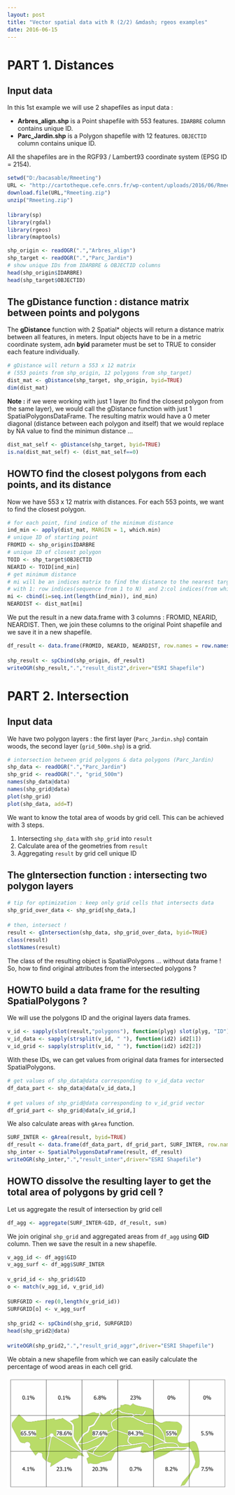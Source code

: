 ```yaml
---
layout: post
title: "Vector spatial data with R (2/2) &mdash; rgeos examples"
date: 2016-06-15
---
```


# PART 1. Distances

## Input data 

In this 1st example we will use 2 shapefiles as input data :

- **Arbres_align.shp** is a Point shapefile with 553 features. `IDARBRE` column contains unique ID. 
- **Parc_Jardin.shp** is a Polygon shapefile with 12 features. `OBJECTID` column contains unique ID.

All the shapefiles are in the RGF93 / Lambert93 coordinate system (EPSG ID = 2154).

```r
setwd("D:/bacasable/Rmeeting")
URL <- "http://cartotheque.cefe.cnrs.fr/wp-content/uploads/2016/06/Rmeeting.zip"
download.file(URL,"Rmeeting.zip")
unzip("Rmeeting.zip")

library(sp)
library(rgdal)
library(rgeos)
library(maptools)
```

```r
shp_origin <- readOGR(".","Arbres_align")
shp_target <- readOGR(".","Parc_Jardin")
# show unique IDs from IDARBRE & OBJECTID columns 
head(shp_origin$IDARBRE)
head(shp_target$OBJECTID)
```

## The gDistance function : distance matrix between points and polygons

The **gDistance** function with 2 Spatial\* objects will return a distance matrix between all features, in meters. Input objects have to be in a metric coordinate system, adn **byid** parameter must be set to TRUE to consider each feature individually.

```r
# gDistance will return a 553 x 12 matrix
# (553 points from shp_origin, 12 polygons from shp_target)
dist_mat <- gDistance(shp_target, shp_origin, byid=TRUE)
dim(dist_mat)
```

**Note :** if we were working with just 1 layer (to find the closest polygon from the same layer), we would call the gDistance function with just 1 SpatialPolygonsDataFrame. The resulting matrix would have a 0 meter diagonal (distance between each polygon and itself) that we would replace by NA value to find the minimun distance ...

```r
dist_mat_self <- gDistance(shp_target, byid=TRUE)
is.na(dist_mat_self) <- (dist_mat_self==0)
```

## HOWTO find the closest polygons from each points, and its distance 

Now we have 553 x 12 matrix with distances. For each 553 points, we want to find the closest polygon. 

```r
# for each point, find indice of the minimum distance
ind_min <- apply(dist_mat, MARGIN = 1, which.min)
# unique ID of starting point
FROMID <- shp_origin$IDARBRE 
# unique ID of closest polygon
TOID <- shp_target$OBJECTID
NEARID <- TOID[ind_min]
# get minimum distance
# mi will be an indices matrix to find the distance to the nearest target
# with 1: row indices(sequence from 1 to N)  and 2:col indices(from which.min) 
mi <- cbind(i=seq.int(length(ind_min)), ind_min)
NEARDIST <- dist_mat[mi]
```

We put the result in a new data.frame with 3 columns : FROMID, NEARID, NEARDIST. Then, we join these columns to the original Point shapefile and we save it in a new shapefile.

```r
df_result <- data.frame(FROMID, NEARID, NEARDIST, row.names = row.names(shp_origin))

shp_result <- spCbind(shp_origin, df_result)
writeOGR(shp_result,".","result_dist2",driver="ESRI Shapefile")
```

# PART 2. Intersection

## Input data

We have two polygon layers : the first layer (`Parc_Jardin.shp`) contain woods, the second layer (`grid_500m.shp`) is a grid. 

```r
# intersection between grid polygons & data polygons (Parc_Jardin)
shp_data <- readOGR(".","Parc_Jardin")
shp_grid <- readOGR(".", "grid_500m")
names(shp_data@data)
names(shp_grid@data)
plot(shp_grid)
plot(shp_data, add=T)
```

We want to know the total area of woods by grid cell. This can be achieved with 3 steps.

1. Intersecting `shp_data` with `shp_grid` into `result`
2. Calculate area of the geometries from `result`
3. Aggregating `result` by grid cell unique ID

## The gIntersection function : intersecting two polygon layers

```r
# tip for optimization : keep only grid cells that intersects data 
shp_grid_over_data <- shp_grid[shp_data,]

# then, intersect !
result <- gIntersection(shp_data, shp_grid_over_data, byid=TRUE)
class(result)
slotNames(result)
```

The class of the resulting object is SpatialPolygons ... without data frame ! So, how to find original attributes from the intersected polygons ?

## HOWTO build a data frame for the resulting SpatialPolygons ? 

We will use the polygons ID and the original layers data frames.

```r
v_id <- sapply(slot(result,"polygons"), function(plyg) slot(plyg, "ID"))
v_id_data <- sapply(strsplit(v_id, " "), function(id2) id2[1])
v_id_grid <- sapply(strsplit(v_id, " "), function(id2) id2[2])
```

With these IDs, we can get values from original data frames for intersected SpatialPolygons.

```r
# get values of shp_data@data corresponding to v_id_data vector
df_data_part <- shp_data@data[v_id_data,]

# get values of shp_grid@data corresponding to v_id_grid vector
df_grid_part <- shp_grid@data[v_id_grid,]
```

We also calculate areas with `gArea` function.

```r
SURF_INTER <- gArea(result, byid=TRUE)
df_result <- data.frame(df_data_part, df_grid_part, SURF_INTER, row.names=v_id)
shp_inter <- SpatialPolygonsDataFrame(result, df_result)
writeOGR(shp_inter,".","result_inter",driver="ESRI Shapefile")
```

## HOWTO dissolve the resulting layer to get the total area of polygons by grid cell ?

Let us aggregate the result of intersection by grid cell

```r
df_agg <- aggregate(SURF_INTER~GID, df_result, sum)
```

We join original `shp_grid` and aggregated areas from `df_agg` using **GID** column. Then we save the result in a new shapefile.

```r
v_agg_id <- df_agg$GID
v_agg_surf <- df_agg$SURF_INTER

v_grid_id <- shp_grid$GID
o <- match(v_agg_id, v_grid_id)

SURFGRID <- rep(0,length(v_grid_id))
SURFGRID[o] <- v_agg_surf

shp_grid2 <- spCbind(shp_grid, SURFGRID)
head(shp_grid2@data)

writeOGR(shp_grid2,".","result_grid_aggr",driver="ESRI Shapefile")
```

We obtain a new shapefile from which we can easily calculate the percentage of wood areas in each cell grid.

![Wood percentage per cell in QGIS](/images/qgis_aggrwood.png)
